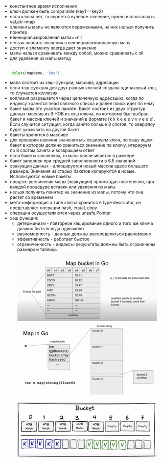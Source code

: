 - константное время исполнения
- ключ должен быть comparable (key1==key2)
- если ключа нет, то вернется нулевое значение, нужно использовать val,ok:=map
- элементы мапы не являются переменными, на них нельзя получить поинтер
- неинициализированная мапа==nil
- нельзя вносить значения в неинициализированную мапу
- доступ к элементу всегда дает значение
- мапы нельзя сравнивать между собой, можно сравнивать с nil
- для удаления из мапы метод

```go

    delete(mapName, "key")

```

- мапа состоит из хэш-функции, массива, адресации
- если хэш функция для двух разных ключей создала одинаковый хэш, то случается коллизия
- коллизия разрешается через цепочечную адресацию, когда по индексу хранится head связного списка и далее поиск идет по нему
- бакет мапы это участок памяти. Бакет состоит из двух структур данных: массив из 8 HOB из хэш ключа, по которому был выбран бакет и массив ключей и значений в формате [k k k e e e v v v e e e]. Если случится ситуация, когда занято больше 8 слотов, то оверфлоу будет указывать на другой бакет
- бакеты хранятся в массиве
- для проверки наличия значения мы хэшируем ключ, по хэшу ищем бакет в котором должно храниться значение по ключу, итерируем по 8 слотам бакета и возвращаем ответ
- если бакеты заполнены, то мапа увеличивается в размере
- бакет заполнен при средней заполненности в 6.5 значений
- эвакуация данных - аллоцируется новый массив вдвое большего размера. Значения из старых бакетов копируются в новые. Используются новые бакеты
- процесс увеличения мапы (эвакуации) происходит постепенно, при каждой процедуре вставки или удаления из мапы
- нельзя получить поинтер на значение из мапы, потому что она растет со временем
- мета-информация о типе ключа хранится в type descriptor, он представляет операции hash, equal, copy
- операции осуществляются через unsafe.Pointer
- хэш функция:
  - детерминизм - повторное хэширование одного и того же ключа должно быть всегда одинаково
  - равномерность - данные должны распределяться равномерно
  - эффективность - работает быстро
  - ограниченность - индексы-результаты должны быть ограничены размером таблицы
    <br/>
    ![image](./assets/map-1.png)
    ![image](./assets/map-2.png)
    ![image](./assets/map-3.png)
